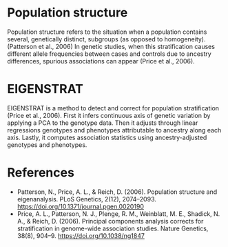 # Population structure

Population structure refers to the situation when a population contains several, genetically distinct, subgroups (as opposed to homogeneity). (Patterson et al., 2006) In genetic studies, when this stratification causes different allele frequencies between cases and controls due to ancestry differences, spurious associations can appear (Price et al., 2006).

# EIGENSTRAT

EIGENSTRAT is a method to detect and correct for population stratification (Price et al., 2006). First it infers continuous axis of genetic variation by applying a PCA to the genotype data. Then it adjusts through linear regressions genotypes and phenotypes attributable to ancestry along each axis. Lastly, it computes association statistics using ancestry-adjusted genotypes and phenotypes.

# References

* Patterson, N., Price, A. L., & Reich, D. (2006). Population structure and eigenanalysis. PLoS Genetics, 2(12), 2074–2093. https://doi.org/10.1371/journal.pgen.0020190
* Price, A. L., Patterson, N. J., Plenge, R. M., Weinblatt, M. E., Shadick, N. A., & Reich, D. (2006). Principal components analysis corrects for stratification in genome-wide association studies. Nature Genetics, 38(8), 904–9. https://doi.org/10.1038/ng1847
